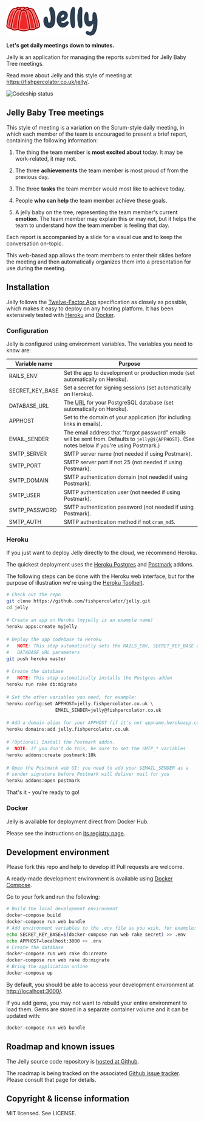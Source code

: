 ![Jelly](app/assets/images/logo-text.png)

**Let's get daily meetings down to minutes.**

Jelly is an application for managing the reports submitted for Jelly
Baby Tree meetings.

Read more about Jelly and this style of meeting at
<https://fishpercolator.co.uk/jelly/>.

![Codeship status](https://codeship.com/projects/16c733a0-f056-0132-a07e-0e935ee940a2/status?branch=master)

## Jelly Baby Tree meetings

This style of meeting is a variation on the Scrum-style daily meeting, in which each member of the team is encouraged to present a brief report, containing the
following information:

1. The thing the team member is **most excited about** today. It may be work-related, it may not.

2. The three **achievements** the team member is most proud of from the previous day.

3. The three **tasks** the team member would most like to achieve today.

4. People **who can help** the team member achieve these goals.

5. A jelly baby on the tree, representing the team member's current **emotion**. The team member may explain this or may not, but it helps the team to understand how the team member is feeling that day.

Each report is accompanied by a slide for a visual cue and to keep the conversation on-topic.

This web-based app allows the team members to enter their slides before the meeting and then automatically organizes them into a presentation for use during the meeting.

## Installation

Jelly follows the [Twelve-Factor App](http://12factor.net/)
specification as closely as possible, which makes it easy to deploy on
any hosting platform. It has been extensively tested with
[Heroku](https://www.heroku.com/) and
[Docker](https://www.docker.com/).

### Configuration

Jelly is configured using environment variables. The variables you
need to know are:

Variable name   | Purpose
----------------|---------
RAILS_ENV       | Set the app to development or production mode (set automatically on Heroku).
SECRET_KEY_BASE | Set a secret for signing sessions (set automatically on Heroku).
DATABASE_URL    | The [URL](http://edgeguides.rubyonrails.org/configuring.html#configuring-a-database) for your PostgreSQL database (set automatically on Heroku).
APPHOST         | Set to the domain of your application (for including links in emails).
EMAIL_SENDER    | The email address that "forgot password" emails will be sent from. Defaults to `jelly@${APPHOST}`. (See notes below if you're using Postmark.)
SMTP_SERVER     | SMTP server name (not needed if using Postmark).
SMTP_PORT       | SMTP server port if not 25 (not needed if using Postmark).
SMTP_DOMAIN     | SMTP authentication domain (not needed if using Postmark).
SMTP_USER       | SMTP authentication user (not needed if using Postmark).
SMTP_PASSWORD   | SMTP authentication password (not needed if using Postmark).
SMTP_AUTH       | SMTP authentication method if not `cram_md5`.

### Heroku

If you just want to deploy Jelly directly to the cloud, we recommend Heroku.

The quickest deployment uses the
[Heroku Postgres](https://addons.heroku.com/heroku-postgresql) and
[Postmark](https://addons.heroku.com/postmark) addons.

The following steps can be done with the Heroku web interface, but for
the purpose of illustration we're using the
[Heroku Toolbelt](https://toolbelt.heroku.com/).

```sh
# Check out the repo
git clone https://github.com/fishpercolator/jelly.git
cd jelly

# Create an app on Heroku (myjelly is an example name)
heroku apps:create myjelly

# Deploy the app codebase to Heroku
#   NOTE: This step automatically sets the RAILS_ENV, SECRET_KEY_BASE and
#   DATABASE_URL parameters
git push heroku master

# Create the database
#   NOTE: This step automatically installs the Postgres addon
heroku run rake db:migrate

# Set the other variables you need, for example:
heroku config:set APPHOST=jelly.fishpercolator.co.uk \
                  EMAIL_SENDER=jelly@fishpercolator.co.uk

# Add a domain alias for your APPHOST (if it's not appname.herokuapp.com)
heroku domains:add jelly.fishpercolator.co.uk

# (Optional) Install the Postmark addon.
#  NOTE: If you don't do this, be sure to set the SMTP_* variables
heroku addons:create postmark:10k

# Open the Postmark web UI: you need to add your $EMAIL_SENDER as a
# sender signature before Postmark will deliver mail for you
heroku addons:open postmark
```

That's it - you're ready to go!

### Docker

Jelly is available for deployment direct from Docker Hub.

Please see the instructions on
[its registry page](https://registry.hub.docker.com/u/fishpercolator/jelly/).

## Development environment

Please fork this repo and help to develop it! Pull requests are welcome.

A ready-made development environment is available using
[Docker Compose](https://docs.docker.com/compose/).

Go to your fork and run the following:

```sh
# Build the local development environment
docker-compose build
docker-compose run web bundle
# Add environment variables to the .env file as you wish, for example:
echo SECRET_KEY_BASE=$(docker-compose run web rake secret) >> .env
echo APPHOST=localhost:3000 >> .env
# Create the database
docker-compose run web rake db:create
docker-compose run web rake db:migrate
# Bring the application online
docker-compose up
```

By default, you should be able to access your development environment
at <http://localhost:3000/>.

If you add gems, you may not want to rebuild your entire environment
to load them. Gems are stored in a separate container volume and it
can be updated with:

```sh
docker-compose run web bundle
```

## Roadmap and known issues

The Jelly source code repository is [hosted at Github](https://github.com/fishpercolator/jelly).

The roadmap is being tracked on the associated [Github issue tracker](https://github.com/fishpercolator/jelly/issues). Please consult that page for details.

## Copyright & license information

MIT licensed. See LICENSE.
